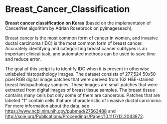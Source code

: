 # Breast_Cancer_Classification

**Breast cancer classification on Keras** (based on the implementaion of CancerNet algorithm by Adrian Rosebrock on pyimageseach).

Breast cancer is the most common form of cancer in women, and invasive ductal carcinoma (IDC) is the most common form of breast cancer. Accurately identifying and categorizing breast cancer subtypes is an important clinical task, and automated methods can be used to save time and reduce error.

The goal of this script is to identify IDC when it is present in otherwise unlabeled histopathology images.
The dataset consists of 277,524 50x50 pixel RGB digital image patches that were derived from 162 H&E-stained breast histopathology samples.
These images are small patches that were extracted from digital images of breast tissue samples. 
The breast tissue contains many cells but only some of them are cancerous. 
Patches that are labeled "1" contain cells that are characteristic of invasive ductal carcinoma. 
For more information about the data, 
see https://www.ncbi.nlm.nih.gov/pubmed/27563488 and http://spie.org/Publications/Proceedings/Paper/10.1117/12.2043872.
